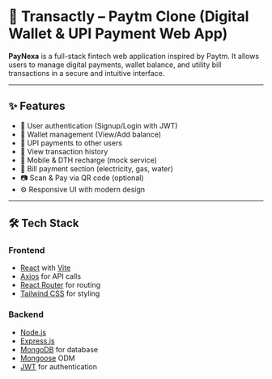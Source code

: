 # 💸 Transactly – Paytm Clone (Digital Wallet & UPI Payment Web App)

**PayNexa** is a full-stack fintech web application inspired by Paytm. It allows users to manage digital payments, wallet balance, and utility bill transactions in a secure and intuitive interface.

---

## ✨ Features

- 🔐 User authentication (Signup/Login with JWT)
- 💼 Wallet management (View/Add balance)
- 🔁 UPI payments to other users
- 📜 View transaction history
- 📱 Mobile & DTH recharge (mock service)
- 🧾 Bill payment section (electricity, gas, water)
- 📷 Scan & Pay via QR code (optional)
- ⚙️ Responsive UI with modern design

---

## 🛠 Tech Stack

### Frontend
- [React](https://reactjs.org/) with [Vite](https://vitejs.dev/)
- [Axios](https://axios-http.com/) for API calls
- [React Router](https://reactrouter.com/) for routing
- [Tailwind CSS](https://tailwindcss.com/) for styling

### Backend
- [Node.js](https://nodejs.org/)
- [Express.js](https://expressjs.com/)
- [MongoDB](https://www.mongodb.com/) for database
- [Mongoose](https://mongoosejs.com/) ODM
- [JWT](https://jwt.io/) for authentication